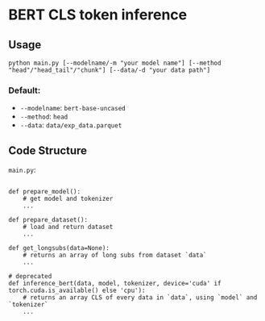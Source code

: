 # BERT CLS token inference

## Usage
```{shell}
python main.py [--modelname/-m "your model name"] [--method "head"/"head_tail"/"chunk"] [--data/-d "your data path"]
```
### Default:
- `--modelname`: `bert-base-uncased`
- `--method`: `head`
- `--data`: `data/exp_data.parquet`


## Code Structure
`main.py`:
```{python}

def prepare_model():
    # get model and tokenizer
    ...

def prepare_dataset():
    # load and return dataset
    ...

def get_longsubs(data=None):
    # returns an array of long subs from dataset `data`
    ...

# deprecated
def inference_bert(data, model, tokenizer, device='cuda' if torch.cuda.is_available() else 'cpu'):
    # returns an array CLS of every data in `data`, using `model` and `tokenizer`
    ...
```